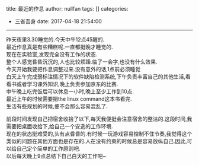 title: 最近的作息
author: nullfan
tags: []
categories:
  - 三省吾身
date: 2017-04-18 21:54:00
---
昨天夜里3.30睡觉的.今天中午12点45醒的.  
最近作息真是有些糟糕呢.一直都挺晚才睡觉的.  
现在在实验室,发现完全没有工作的状态.  
整个人感觉昏昏沉沉的,人也比较烦躁.临了一会字,也没有什么效果.  
今天开始我要把作息调整过来.没有意外的话,1点前必须睡觉  
白天上午完成弱标注情况下的软件缺陷检测系统,下午负责丰富自己的其他生活,看看书或者学习课外知识,晚上负责参加京东的比赛.  
中午晚上吃完饭后可以休息一小时,晚上至少工作到10点.  
最近上午的时候需要把the linux command这本书看完.  
生活有些规划的时候,便不会那么容易混乱了.   
    
    
前段时间发现自己把宿舍收拾了以下,每天我便挺会注意宿舍的整洁的.这段时间,我需要把桌面收拾下,给自己一个安逸的工作环境.   
现在的状态挺难受的,头有点昏昏的.有时候一玩游戏容易控制不住节奏,我觉得这个类似的问题在其他方面也是存在的.人在没有约束的时候总是容易放纵自己.因此,可以给自己定个简单的工作原则吧.  
以后每天晚上9点总结下自己白天的工作吧~  
